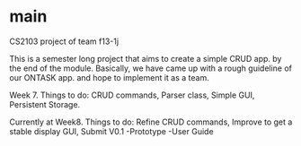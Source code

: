 # main
CS2103 project of team f13-1j

This is a semester long project that aims to create a simple CRUD app. by the end of the module. 
Basically, we have came up with a rough guideline of our ONTASK app. and hope to implement it as a team.

Week 7.
Things to do: CRUD commands, Parser class, Simple GUI, Persistent Storage.

Currently at Week8.
Things to do: Refine CRUD commands, Improve to get a stable display GUI, Submit V0.1 -Prototype -User Guide
